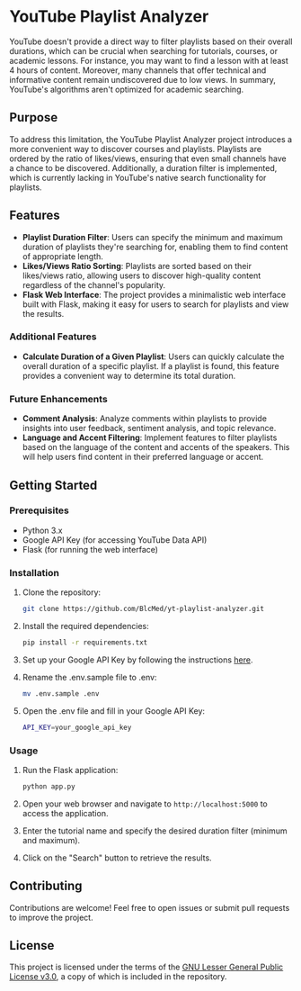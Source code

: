 # YouTube Playlist Analyzer

YouTube doesn't provide a direct way to filter playlists based on their overall durations, which can be crucial when searching for tutorials, courses, or academic lessons. For instance, you may want to find a lesson with at least 4 hours of content. Moreover, many channels that offer technical and informative content remain undiscovered due to low views. In summary, YouTube's algorithms aren't optimized for academic searching.

## Purpose

To address this limitation, the YouTube Playlist Analyzer project introduces a more convenient way to discover courses and playlists. Playlists are ordered by the ratio of likes/views, ensuring that even small channels have a chance to be discovered. Additionally, a duration filter is implemented, which is currently lacking in YouTube's native search functionality for playlists.

## Features

- **Playlist Duration Filter**: Users can specify the minimum and maximum duration of playlists they're searching for, enabling them to find content of appropriate length.
- **Likes/Views Ratio Sorting**: Playlists are sorted based on their likes/views ratio, allowing users to discover high-quality content regardless of the channel's popularity.
- **Flask Web Interface**: The project provides a minimalistic web interface built with Flask, making it easy for users to search for playlists and view the results.

### Additional Features

- **Calculate Duration of a Given Playlist**: Users can quickly calculate the overall duration of a specific playlist. If a playlist is found, this feature provides a convenient way to determine its total duration.

### Future Enhancements

- **Comment Analysis**: Analyze comments within playlists to provide insights into user feedback, sentiment analysis, and topic relevance.
- **Language and Accent Filtering**: Implement features to filter playlists based on the language of the content and accents of the speakers. This will help users find content in their preferred language or accent.

## Getting Started

### Prerequisites

- Python 3.x
- Google API Key (for accessing YouTube Data API)
- Flask (for running the web interface)

### Installation

1. Clone the repository:

   ```bash
   git clone https://github.com/BlcMed/yt-playlist-analyzer.git
   ```

2. Install the required dependencies:

   ```bash
   pip install -r requirements.txt
   ```

3. Set up your Google API Key by following the instructions [here](https://developers.google.com/youtube/registering_an_application).

4. Rename the .env.sample file to .env:

    ```bash
    mv .env.sample .env
    ```

5. Open the .env file and fill in your Google API Key:

    ```bash
    API_KEY=your_google_api_key
    ```

### Usage

1. Run the Flask application:

   ```bash
   python app.py
   ```

2. Open your web browser and navigate to `http://localhost:5000` to access the application.

3. Enter the tutorial name and specify the desired duration filter (minimum and maximum).

4. Click on the "Search" button to retrieve the results.

## Contributing

Contributions are welcome! Feel free to open issues or submit pull requests to improve the project.

## License

This project is licensed under the terms of the [GNU Lesser General Public License v3.0](LICENSE), a copy of which is included in the repository.


